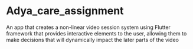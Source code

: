 # Adya_care_assignment
An app that creates a non-linear video session system using Flutter framework that provides interactive elements to the user, allowing them to make decisions that will dynamically impact the later parts of the video
